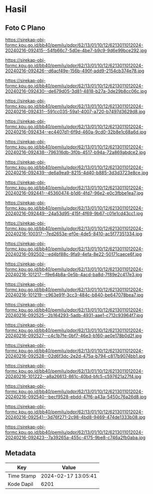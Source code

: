 # Hasil

## Foto C Plano

https://sirekap-obj-formc.kpu.go.id/bb40/pemilu/pdpr/62/13/01/10/12/6213011012024-20240216-092415--54fb66c7-5d0e-4be7-b9c9-9d6e99bce292.jpg

https://sirekap-obj-formc.kpu.go.id/bb40/pemilu/pdpr/62/13/01/10/12/6213011012024-20240216-092426--d6acf49e-156b-490f-add9-2154cb374e78.jpg

https://sirekap-obj-formc.kpu.go.id/bb40/pemilu/pdpr/62/13/01/10/12/6213011012024-20240216-092430--de679d05-3d81-4818-b27a-3de29b8cc06c.jpg

https://sirekap-obj-formc.kpu.go.id/bb40/pemilu/pdpr/62/13/01/10/12/6213011012024-20240216-092431--591cc035-59a1-4007-a720-b7497d3629d8.jpg

https://sirekap-obj-formc.kpu.go.id/bb40/pemilu/pdpr/62/13/01/10/12/6213011012024-20240216-092434--ec4407d1-6f9d-460a-9cd0-32b8e1c68a6d.jpg

https://sirekap-obj-formc.kpu.go.id/bb40/pemilu/pdpr/62/13/01/10/12/6213011012024-20240216-092438--796316db-3f0b-4517-b94a-72a869abdce2.jpg

https://sirekap-obj-formc.kpu.go.id/bb40/pemilu/pdpr/62/13/01/10/12/6213011012024-20240216-092439--de6a9ea9-8215-4d40-b885-3d3d3723e8ce.jpg

https://sirekap-obj-formc.kpu.go.id/bb40/pemilu/pdpr/62/13/01/10/12/6213011012024-20240216-092441--45360474-b1d6-4fd7-96e2-e0c3fbbe1ea7.jpg

https://sirekap-obj-formc.kpu.go.id/bb40/pemilu/pdpr/62/13/01/10/12/6213011012024-20240216-092449--24a53d95-415f-4f69-9b67-c01e1cd43cc1.jpg

https://sirekap-obj-formc.kpu.go.id/bb40/pemilu/pdpr/62/13/01/10/12/6213011012024-20240216-100317--7ed2653e-ef0e-4de5-8410-ac5f77351334.jpg

https://sirekap-obj-formc.kpu.go.id/bb40/pemilu/pdpr/62/13/01/10/12/6213011012024-20240216-092502--ed4bf88c-9fa9-4efa-8e22-50171caece6f.jpg

https://sirekap-obj-formc.kpu.go.id/bb40/pemilu/pdpr/62/13/01/10/12/6213011012024-20240216-101217--f9e64b8a-0e5b-4acd-ba8d-7f89e2c417e3.jpg

https://sirekap-obj-formc.kpu.go.id/bb40/pemilu/pdpr/62/13/01/10/12/6213011012024-20240216-101219--c963e91f-3cc3-484c-b840-be647078bea7.jpg

https://sirekap-obj-formc.kpu.go.id/bb40/pemilu/pdpr/62/13/01/10/12/6213011012024-20240216-092525--2b164293-5adb-4931-aae1-c712c93964f7.jpg

https://sirekap-obj-formc.kpu.go.id/bb40/pemilu/pdpr/62/13/01/10/12/6213011012024-20240216-092527--c4c1b7fe-0bf7-46e3-b160-ae0e178b0d2f.jpg

https://sirekap-obj-formc.kpu.go.id/bb40/pemilu/pdpr/62/13/01/10/12/6213011012024-20240216-092528--02d6f3dc-2e2d-475a-b794-c817b9074bb1.jpg

https://sirekap-obj-formc.kpu.go.id/bb40/pemilu/pdpr/62/13/01/10/12/6213011012024-20240216-101222--a8a26613-861c-40bd-bfc5-c597621a27f4.jpg

https://sirekap-obj-formc.kpu.go.id/bb40/pemilu/pdpr/62/13/01/10/12/6213011012024-20240216-092540--becf9528-ebdd-47f6-a43a-5450c76a26d8.jpg

https://sirekap-obj-formc.kpu.go.id/bb40/pemilu/pdpr/62/13/01/10/12/6213011012024-20240216-092541--3d76f271-2c98-4bd8-9469-474de1333b08.jpg

https://sirekap-obj-formc.kpu.go.id/bb40/pemilu/pdpr/62/13/01/10/12/6213011012024-20240216-092423--7a39265a-455c-4175-9be8-c746a2fb0aba.jpg


## Metadata

| Key        | Value               |
| ---------- | ------------------- |
| Time Stamp | 2024-02-17 13:05:41 |
| Kode Dapil | 6201                |




